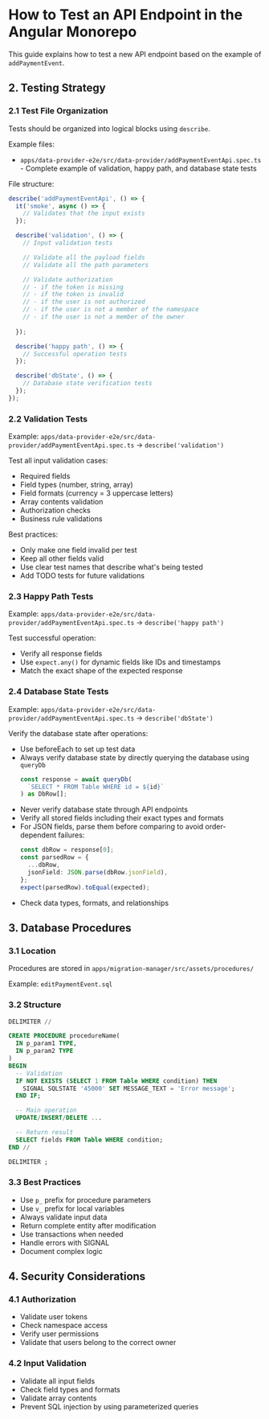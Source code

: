 # How to Test an API Endpoint in the Angular Monorepo

This guide explains how to test a new API endpoint based on the example of `addPaymentEvent`.

## 2. Testing Strategy

### 2.1 Test File Organization
Tests should be organized into logical blocks using `describe`.

Example files:
- `apps/data-provider-e2e/src/data-provider/addPaymentEventApi.spec.ts` - Complete example of validation, happy path, and database state tests

File structure:

```typescript
describe('addPaymentEventApi', () => {
  it('smoke', async () => {
    // Validates that the input exists
  });

  describe('validation', () => {
    // Input validation tests

    // Validate all the payload fields
    // Validate all the path parameters

    // Validate authorization
    // - if the token is missing
    // - if the token is invalid
    // - if the user is not authorized
    // - if the user is not a member of the namespace
    // - if the user is not a member of the owner
    
  });

  describe('happy path', () => {
    // Successful operation tests
  });

  describe('dbState', () => {
    // Database state verification tests
  });
});
```

### 2.2 Validation Tests
Example: `apps/data-provider-e2e/src/data-provider/addPaymentEventApi.spec.ts` -> `describe('validation')`

Test all input validation cases:
- Required fields
- Field types (number, string, array)
- Field formats (currency = 3 uppercase letters)
- Array contents validation
- Authorization checks
- Business rule validations

Best practices:
- Only make one field invalid per test
- Keep all other fields valid
- Use clear test names that describe what's being tested
- Add TODO tests for future validations

### 2.3 Happy Path Tests
Example: `apps/data-provider-e2e/src/data-provider/addPaymentEventApi.spec.ts` -> `describe('happy path')`

Test successful operation:
- Verify all response fields
- Use `expect.any()` for dynamic fields like IDs and timestamps
- Match the exact shape of the expected response

### 2.4 Database State Tests
Example: `apps/data-provider-e2e/src/data-provider/addPaymentEventApi.spec.ts` -> `describe('dbState')`

Verify the database state after operations:
- Use beforeEach to set up test data
- Always verify database state by directly querying the database using `queryDb`
  ```typescript
  const response = await queryDb(
    `SELECT * FROM Table WHERE id = ${id}`
  ) as DbRow[];
  ```
- Never verify database state through API endpoints
- Verify all stored fields including their exact types and formats
- For JSON fields, parse them before comparing to avoid order-dependent failures:
  ```typescript
  const dbRow = response[0];
  const parsedRow = {
    ...dbRow,
    jsonField: JSON.parse(dbRow.jsonField),
  };
  expect(parsedRow).toEqual(expected);
  ```
- Check data types, formats, and relationships

## 3. Database Procedures

### 3.1 Location
Procedures are stored in `apps/migration-manager/src/assets/procedures/`

Example: `editPaymentEvent.sql`

### 3.2 Structure
```sql
DELIMITER //

CREATE PROCEDURE procedureName(
  IN p_param1 TYPE,
  IN p_param2 TYPE
)
BEGIN
  -- Validation
  IF NOT EXISTS (SELECT 1 FROM Table WHERE condition) THEN
    SIGNAL SQLSTATE '45000' SET MESSAGE_TEXT = 'Error message';
  END IF;

  -- Main operation
  UPDATE/INSERT/DELETE ...

  -- Return result
  SELECT fields FROM Table WHERE condition;
END //

DELIMITER ;
```

### 3.3 Best Practices
- Use `p_` prefix for procedure parameters
- Use `v_` prefix for local variables
- Always validate input data
- Return complete entity after modification
- Use transactions when needed
- Handle errors with SIGNAL
- Document complex logic

## 4. Security Considerations

### 4.1 Authorization
- Validate user tokens
- Check namespace access
- Verify user permissions
- Validate that users belong to the correct owner

### 4.2 Input Validation
- Validate all input fields
- Check field types and formats
- Validate array contents
- Prevent SQL injection by using parameterized queries
